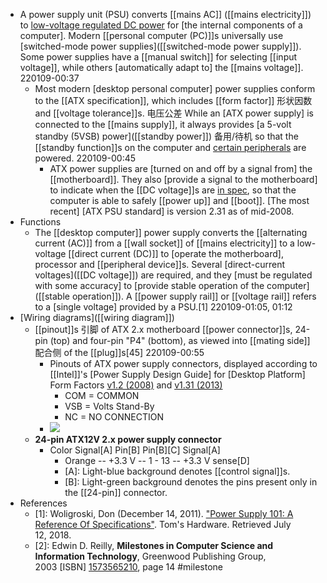 - A power supply unit (PSU) converts [[mains AC]] ([[mains electricity]]) to [low-voltage regulated DC power](((8y3Z2XFwm))) for [the internal components of a computer]. Modern [[personal computer (PC)]]s universally use [switched-mode power supplies]([[switched-mode power supply]]). Some power supplies have a [[manual switch]] for selecting [[input voltage]], while others [automatically adapt to] the [[mains voltage]].
220109-00:37
    - Most modern [desktop personal computer] power supplies conform to the [[ATX specification]], which includes [[form factor]] 形状因数 and [[voltage tolerance]]s. 电压公差 While an [ATX power supply] is connected to the [[mains supply]], it always provides [a 5-volt standby (5VSB) power]([[standby power]]) 备用/待机 so that the [[standby function]]s on the computer and [certain peripherals]([[peripheral]]) are powered. 
220109-00:45
        - ATX power supplies are [turned on and off by a signal from] the [[motherboard]]. They also [provide a signal to the motherboard] to indicate when the [[DC voltage]]s are [in spec](((ocQEWXHMT))), so that the computer is able to safely [[power up]] and [[boot]]. [The most recent] [ATX PSU standard] is version 2.31 as of mid-2008.
- Functions
    - The [[desktop computer]] power supply converts the [[alternating current (AC)]] from a [[wall socket]] of [[mains electricity]] to a low-voltage [[direct current (DC)]] to [operate the motherboard], processor and [[peripheral device]]s. Several [direct-current voltages]([[DC voltage]]) are required, and they [must be regulated with some accuracy] to [provide stable operation of the computer]([[stable operation]]). A [[power supply rail]] or [[voltage rail]] refers to a [single voltage] provided by a PSU.[1]
220109-01:05, 01:12
- [Wiring diagrams]([[wiring diagram]])
    - [[pinout]]s 引脚 of ATX 2.x motherboard [[power connector]]s, 24-pin (top) and four-pin "P4" (bottom), as viewed into [[mating side]] 配合侧 of the [[plug]]s[45]
220109-00:55
        - Pinouts of ATX power supply connectors, displayed according to [[Intel]]'s [Power Supply Design Guide] for [Desktop Platform] Form Factors [v1.2 (2008)](http://www.formfactors.org/developer/specs/Power_Supply_Design_Guide_Desktop_Platform_Rev_1_2.pdf) and [v1.31 (2013)](http://cache-www.intel.com/cd/00/00/52/37/523796_523796.pdf#page=26)
            - COM = COMMON
            - VSB = Volts Stand-By
            - NC = NO CONNECTION
        - ![](https://firebasestorage.googleapis.com/v0/b/firescript-577a2.appspot.com/o/imgs%2Fapp%2FXELiu-NovaKG%2FsQPP5XCDBi.png?alt=media&token=d83920fd-79bc-4250-beea-2339a6106d1f)
    - **24-pin ATX12V 2.x power supply connector**
        - Color	Signal[A]	Pin[B]	Pin[B][C]	Signal[A]
            - Orange -- +3.3 V -- 1 - 13 -- +3.3 V sense[D]
            - [A]: Light-blue background denotes [[control signal]]s.
            - [B]: Light-green background denotes the pins present only in the [[24-pin]] connector.
- References
    - [1]: Woligroski, Don (December 14, 2011). ["Power Supply 101: A Reference Of Specifications"](https://www.tomshardware.co.uk/power-supply-specifications-atx-reference,review-32338-2.html). Tom's Hardware. Retrieved July 12, 2018.
    - [2]: Edwin D. Reilly, __Milestones in Computer Science and Information Technology__, Greenwood Publishing Group, 2003 [ISBN] [1573565210](https://en.wikipedia.org/wiki/Special:BookSources/1573565210), page 14 #milestone
